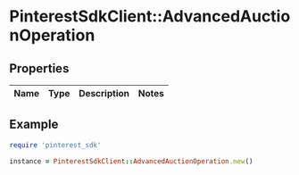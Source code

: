 # PinterestSdkClient::AdvancedAuctionOperation

## Properties

| Name | Type | Description | Notes |
| ---- | ---- | ----------- | ----- |

## Example

```ruby
require 'pinterest_sdk'

instance = PinterestSdkClient::AdvancedAuctionOperation.new()
```

